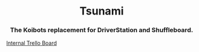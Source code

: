 <h1 align="center">Tsunami</h1>

<h3 align="center">The Koibots replacement for DriverStation and Shuffleboard.</h3>
<a href="https://trello.com/b/1gezYNwc/tsunami">Internal Trello Board</a>
